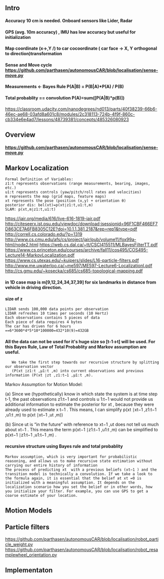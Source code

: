 ## Intro
#### Accuracy 10 cm is needed. Onboard sensors like Lider, Radar
#### GPS (avg. 10m accuracy) , IMU has low accuracy but useful for initialization
#### Map coordinate (x->,Y \/) to car cocoordinate ( car face -> X, Y orthogonal to direction)transformation
#### Sense and Move cycle https://github.com/parthasen/autonomousCAR/blob/localisation/sense-move.py
#### Measurements <- Bayes Rule P(A|B) = P(B|A)*P(A) / P(B)
#### Total probablity == convolution P(A)=sum([P(A|B)*p(B)])
https://classroom.udacity.com/nanodegrees/nd013/parts/40f38239-66b6-46ec-ae68-03afd8a601c8/modules/2c318113-724b-4f9f-860c-cb334e6e4ad7/lessons/48739381/concepts/485326080923
## Overview
#### https://github.com/parthasen/autonomousCAR/blob/localisation/sense-move.py
## Markov Localization
    Formal Definition of Variables:
    z1:t represents observations (range measurements, bearing, images, etc.)
    u1:t represents controls (yaw/pitch/roll rates and velocities)
    m represents the map (grid maps, feature maps)
    xt represents the pose (position (x,y) + orientation θ)
    posterior dis: bel(xt)=p(xt∣z1:t,u1:t,m)
    SLAM: p(xt,m∣z1:t,u1:t)
    
https://jair.org/media/616/live-616-1819-jair.pdf
http://citeseerx.ist.psu.edu/viewdoc/download;jsessionid=96F1CBF466EF7D863CE7A6FB8305C12E?doi=10.1.1.381.2187&rep=rep1&type=pdf
http://correll.cs.colorado.edu/?p=1319
http://www.cs.cmu.edu/afs/cs/project/jair/pub/volume11/fox99a-html/node2.html
https://web.cs.dal.ca/~tt/CSCI415511/MLBayesFilterTT.pdf
https://www.cs.princeton.edu/courses/archive/fall11/cos495/COS495-Lecture14-MarkovLocalization.pdf
https://www.cs.utexas.edu/~kuipers/slides/L16-particle-filters.pdf
http://www.me.uwaterloo.ca/~me597/ME597-Lecture6-LocalizationI.pdf
http://cs.gmu.edu/~kosecka/cs685/cs685-topological-mapping.pdf

#### in 1D case map is m[9,12,24,34,37,39] for six landmarks in distance from vehicle in driving direction.
#### size of z
    LIDAR sends 100,000 data points per observation
    LIDAR refreshes 10 times per seconds (10 Hertz)
    Each observations contains 5 pieces of data
    Each piece of data requires 4 bytes
    The car has driven for 6 hours
    ==6*3600*4*5*10*100000=432*10(9)=432GB
#### All the data can not be used for it's huge size so [t-1->t] will be used. For this Bayes Rule, Law of Total Probablity and Markov assumption are useful.
       We take the first step towards our recursive structure by splitting our observation vector 
       (P(x​t​​ ∣z​1:t​​ ,μ​1:t​​ ,m) into current observations and previous information (P(x​t​​ ∣z​t​​ ,z​1:t−1​​ ,μ​1:t​​ ,m).

Markov Assumption for Motion Model:

(a) Since we (hypothetically) know in which state the system is at time step t-1, the past observations z​1:t−1​​  and controls u
​1:t−1​​  would not provide us additional information to estimate the posterior for x​t​​ , because they were already used to estimate x
​t−1​​ . This means, I can simplify p(x​t​​ ∣x​t−1​​ ,z​1:t−1​​ ,u​1:t​​ ,m) to p(x​t​​ ∣x​t−1​​ ,u​t​​ ,m))

(b) Since u​t​​  is “in the future” with reference to x​t−1​​ ,u​t​​  does not tell us much about x​t−1​​ . This means the term
p(x​t−1​​ ∣z​1:t−1​​ ,u​1:t​​ ,m) can be simplified to p(x​t−1​​ ∣z​1:t−1​​ ,u​1:t−1​​ ,m) .

#### recursive structure using Bayes rule and total probablity
    Markov assumption, which is very important for probabilistic reasoning, and allows us to make recursive state estimation without carrying our entire history of information
    The process of predicting x​t​​  with a previous beliefs (x​t−1​​ ) and the transition model is technically a convolution. If we take a look to the formula again, it is essential that the belief at x​t​​ =0 is initialized with a meaningful assumption. It depends on the localization scenario how you set the belief or in other words, how you initialize your filter. For example, you can use GPS to get a coarse estimate of your location.

## Motion Models

## Particle filters
https://github.com/parthasen/autonomousCAR/blob/localisation/robot_particle_weight.py
https://github.com/parthasen/autonomousCAR/blob/localisation/robot_resamplewheel_orientation.py
## Implementaton
